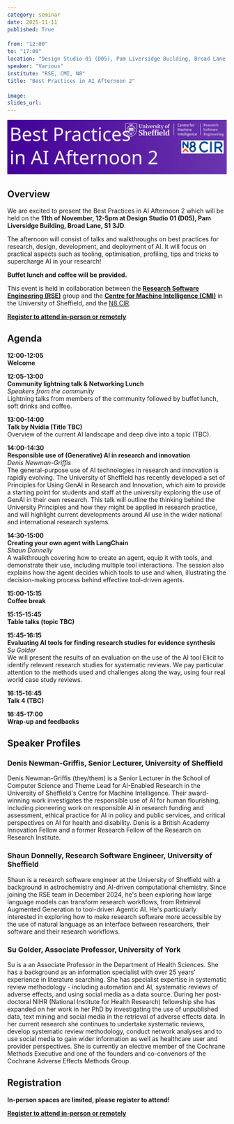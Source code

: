```yaml
---
category: seminar
date: 2025-11-11
published: True

from: "12:00"
to: "17:00"
location: "Design Studio 01 (D05), Pam Liversidge Building, Broad Lane, S1 3JD"
speaker: "Various"
institute: "RSE, CMI, N8"
title: "Best Practices in AI Afternoon 2"

image:
slides_url:
---
```


<div style="margin-top: 1em; margin-bottom: 1em;">
<img src="/assets/images/2025-11-11-best-practices-in-ai-2/bestpracticesai2.svg" alt="Best Practices in AI Afternoon 2 Banner"/>
</div>

## Overview

We are excited to present the Best Practices in AI Afternoon 2 which will be held on the **11th of November, 12-5pm at
Design Studio 01 (D05), Pam Liversidge Building, Broad Lane, S1 3JD**.

The afternoon will consist of talks and walkthroughs on best practices for research, design, development,
and deployment of AI. It will focus on practical aspects such as tooling, optimisation, profiling, tips and tricks to
supercharge AI in your research!

**Buffet lunch and coffee will be provided.**

This event is held in collaboration between the **[Research Software Engineering (RSE)](https://rse.shef.ac.uk/)** group
and the [**Centre for Machine Intelligence (CMI)**](https://www.sheffield.ac.uk/machine-intelligence) in the University
of Sheffield, and the [N8 CIR](https://n8cir.org.uk/).

<a href="https://docs.google.com/forms/d/e/1FAIpQLSffLAlb0TlLsyj4u6dbtSAlI7NbsUUVgu_cI9BQim2Rlgnt3g/viewform?usp=header" class="btn btn-primary"><strong>
Register to attend in-person or remotely</strong></a>

## Agenda

<div class="timetable">
  <div class="row">
    <div class="col-2 event-time">12:00-12:05</div> 
    <div class="col">
      <div class="title">Welcome</div>
      <div class="speaker"></div>
      <div class="description"></div>
    </div>
  </div>
<div class="row">
    <div class="col-2 event-time">12:05-13:00</div> 
    <div class="col">
      <div class="title">Community lightning talk & Networking Lunch</div>
      <div class="speaker">Speakers from the community</div>
      <div class="description">Lightning talks from members of the community followed by buffet lunch, soft drinks and coffee.</div>
    </div>
  </div>
<div class="row">
    <div class="col-2 event-time">13:00-14:00</div> 
    <div class="col">
      <div class="title">Talk by Nvidia (Title TBC)</div>
      <div class="speaker"></div>
      <div class="description">Overview of the current AI landscape and deep dive into a topic (TBC).</div>
    </div>
  </div>
<div class="row">
    <div class="col-2 event-time">14:00-14:30</div> 
    <div class="col">
      <div class="title">Responsible use of (Generative) AI in research and innovation</div>
      <div class="speaker">Denis Newman-Griffis</div>
      <div class="description">The general-purpose use of AI technologies in research and innovation is rapidly 
evolving. The University of Sheffield has recently developed a set of Principles for Using GenAI in Research and 
Innovation, which aim to provide a starting point for students and staff at the university exploring the use of 
GenAI in their own research. This talk will outline the thinking behind the University Principles and how they might 
be applied in research practice, and will highlight current developments around AI use in the wider national 
and international research systems.</div>
    </div>
  </div>
<div class="row">
    <div class="col-2 event-time">14:30-15:00</div> 
    <div class="col">
      <div class="title">Creating your own agent with LangChain</div>
      <div class="speaker">Shaun Donnelly</div>
      <div class="description">A walkthrough covering how to create an agent, equip it with tools, and demonstrate 
their use, including multiple tool interactions. The session also explains how the agent decides which tools 
to use and when, illustrating the decision-making process behind effective tool-driven agents.</div>
    </div>
  </div>
<div class="row">
    <div class="col-2 event-time">15:00-15:15</div> 
    <div class="col">
      <div class="title">Coffee break</div>
      <div class="speaker"></div>
      <div class="description"></div>
    </div>
  </div>
<div class="row">
    <div class="col-2 event-time">15:15-15:45</div> 
    <div class="col">
      <div class="title">Table talks (topic TBC)</div>
      <div class="speaker"></div>
      <div class="description"></div>
    </div>
  </div>
<div class="row">
    <div class="col-2 event-time">15:45-16:15</div> 
    <div class="col">
      <div class="title">Evaluating AI tools for finding research studies for evidence synthesis</div>
      <div class="speaker">Su Golder</div>
      <div class="description">We will present the results of an evaluation on the use of the AI tool Elicit to identify 
      relevant research studies for systematic reviews. We pay particular attention to the methods used and challenges 
along the way, using four real world case study reviews.</div>
    </div>
  </div>
<div class="row">
    <div class="col-2 event-time">16:15-16:45</div> 
    <div class="col">
      <div class="title">Talk 4 (TBC)</div>
      <div class="speaker"></div>
      <div class="description"></div>
    </div>
  </div>
<div class="row">
    <div class="col-2 event-time">16:45-17:00</div> 
    <div class="col">
      <div class="title">Wrap-up and feedbacks</div>
      <div class="speaker"></div>
      <div class="description"></div>
    </div>
  </div>
</div>

## Speaker Profiles

### Denis Newman-Griffis, Senior Lecturer, University of Sheffield

Denis Newman-Griffis (they/them) is a Senior Lecturer in the School of Computer Science and Theme Lead for AI-Enabled
Research in the University of Sheffield's Centre for Machine Intelligence. Their award-winning work investigates the
responsible use of AI for human flourishing, including pioneering work on responsible AI in research funding and
assessment, ethical practice for AI in policy and public services, and critical perspectives on AI for health and
disability. Denis is a British Academy Innovation Fellow and a former Research Fellow of the Research on Research
Institute.

### Shaun Donnelly, Research Software Engineer, University of Sheffield

Shaun is a research software engineer at the University of Sheffield with a background in astrochemistry and
AI-driven computational chemistry. Since joining the RSE team in December 2024, he's been exploring
how large language models can transform research workflows, from Retrieval Augmented Generation to tool-driven
Agentic AI. He's particularly interested in exploring how to make research software more accessible by the use of
natural language as an interface between researchers, their software and their research workflows.

### Su Golder, Associate Professor, University of York

Su is a an Associate Professor in the Department of Health Sciences. She has a background as an information specialist
with over 25 years' experience in literature searching. She has specialist expertise in systematic review
methodology - including automation and AI, systematic reviews of adverse effects, and using social media as a
data source. During her post-doctoral NIHR (National Institute for Health Research) fellowship she has expanded on
her work in her PhD by investigating the use of unpublished data, text mining and social media in the retrieval of
adverse effects data. In her current research she continues to undertake systematic reviews, develop systematic
review methodology, conduct network analyses and to use social media to gain wider information as well as
healthcare user and provider perspectives. She is currently an elective member of the Cochrane Methods Executive
and one of the founders and co-convenors of the Cochrane Adverse Effects Methods Group.

## Registration

**In-person spaces are limited, please register to attend!**

<a href="https://docs.google.com/forms/d/e/1FAIpQLSffLAlb0TlLsyj4u6dbtSAlI7NbsUUVgu_cI9BQim2Rlgnt3g/viewform?usp=header" class="btn btn-primary"><strong>
Register to attend in-person or remotely</strong></a>

<style>
.timetable {
  margin-top: 1em;
  margin-bottom: 1em;
}

.timetable .row {
  margin: 1em 0;
}

.timetable .event-time, .timetable .title {
  font-weight: bold;
}

.timetable .speaker {

  font-style: italic;
}
</style>
